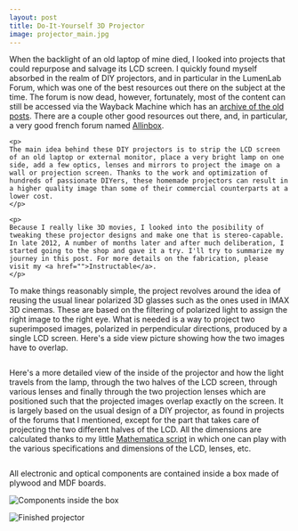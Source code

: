 ```yaml
---
layout: post
title: Do-It-Yourself 3D Projector
image: projector_main.jpg
---
```

<div class="well">
	<p>
	When the backlight of an old laptop of mine died, I looked into projects that could repurpose and salvage its LCD screen. I quickly found myself absorbed in the realm of DIY projectors, and in particular in the LumenLab Forum, which was one of the best resources out there on the subject at the time. The forum is now dead, however, fortunately, most of the content can still be accessed via the Wayback Machine which has an <a href="https://web.archive.org/web/20120309041922/http://www.lumenlab.com/forums/index.php?showforum=29">archive of the old posts</a>. There are a couple other good resources out there, and, in particular, a very good french forum named <a href="www.allinbox.com">Allinbox</a>. 
	</p>

	<p>
	The main idea behind these DIY projectors is to strip the LCD screen of an old laptop or external monitor, place a very bright lamp on one side, add a few optics, lenses and mirrors to project the image on a wall or projection screen. Thanks to the work and optimization of hundreds of passionate DIYers, these homemade projectors can result in a higher quality image than some of their commercial counterparts at a lower cost.
	</p>

	<p>
	Because I really like 3D movies, I looked into the posibility of tweaking these projector designs and make one that is stereo-capable. In late 2012, A number of months later and after much deliberation, I started going to the shop and gave it a try. I'll try to summarize my journey in this post. For more details on the fabrication, please visit my <a href="">Instructable</a>.
	</p>
</div>

<p>
To make things reasonably simple, the project revolves around the idea of reusing the usual linear polarized 3D glasses such as the ones used in IMAX 3D cinemas. These are based on the filtering of polarized light to assign the right image to the right eye. What is needed is a way to project two superimposed images, polarized in perpendicular directions, produced by a single LCD screen. Here's a side view picture showing how the two images have to overlap.
</p>

<p><img src="{{ site.url }}/assets/img/projector_overlap.jpg" class="img-responsive" alt=""></p>

<p>
Here's a more detailed view of the inside of the projector and how the light travels from the lamp, through the two halves of the LCD screen, through various lenses and finally through the two projection lenses which are positioned such that the projected images overlap exactly on the screen. It is largely based on the usual design of a DIY projector, as found in projects of the forums that I mentioned, except for the part that takes care of projecting the two different halves of the LCD. All the dimensions are calculated thanks to my little <a href="{{ site.url }}/projector/">Mathematica script</a> in which one can play with the various specifications and dimensions of the LCD, lenses, etc.
</p>

<p><img src="{{ site.url }}/assets/img/projector_sideview.jpg" class="img-responsive" alt=""></p>

<p>
All electronic and optical components are contained inside a box made of plywood and MDF boards.
</p>

<p><img src="{{ site.url }}/assets/img/projector_inside.jpg" class="img-responsive" alt="Components inside the box"></p>


<p><img src="{{ site.url }}/assets/img/projector_main.jpg" class="img-responsive" alt="Finished projector"></p>